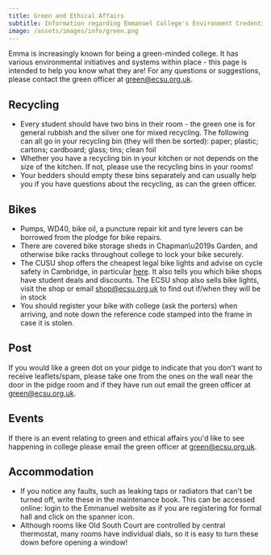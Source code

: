 ```yaml
---
title: Green and Ethical Affairs
subtitle: Information regarding Emmanuel College's Environment Credentials
image: /assets/images/info/green.png
---
```

Emma is increasingly known for being a green-minded college. It has various environmental initiatives and systems within place - this page is intended to help you know what they are! For any questions or suggestions, please contact the green officer at [green@ecsu.org.uk](mailto:green@ecsu.org.uk).

## Recycling

* Every student should have two bins in their room - the green one is for general rubbish and the silver one for mixed recycling. The following can all go in your recycling bin (they will then be sorted): paper; plastic; cartons; cardboard; glass; tins; clean foil
* Whether you have a recycling bin in your kitchen or not depends on the size of the kitchen. If not, please use the recycling bins in your rooms!
* Your bedders should empty these bins separately and can usually help you if you have questions about the recycling, as can the green officer. 

## Bikes

* Pumps, WD40, bike oil, a puncture repair kit and tyre levers can be borrowed from the plodge for bike repairs. 
* There are covered bike storage sheds in Chapman\u2019s Garden, and otherwise bike racks throughout college to lock your bike securely.
* The CUSU shop offers the cheapest legal bike lights and advise on cycle safety in Cambridge, in particular [here](http://www.studentadvice.cam.ac.uk/welfare/cycling/). It also tells you which bike shops have student deals and discounts. The ECSU shop also sells bike lights, visit the shop or email [shop@ecsu.org.uk](mailto:shop@ecsu.org.uk) to find out if/when they will be in stock 
* You should register your bike with college (ask the porters) when arriving, and note down the reference code stamped into the frame in case it is stolen.

## Post

If you would like a green dot on your pidge to indicate that you don't want to receive leaflets/spam, please take one from the ones on the wall near the door in the pidge room and if they have run out email the green officer at [green@ecsu.org.uk](mailto:green@ecsu.org.uk).

## Events

If there is an event relating to green and ethical affairs you'd like to see happening in college please email the green officer at [green@ecsu.org.uk](mailto:green@ecsu.org.uk).

## Accommodation

* If you notice any faults, such as leaking taps or radiators that can't be turned off, write these in the maintenance book. This can be accessed online: login to the Emmanuel website as if you are registering for formal hall and click on the spanner icon.
* Although rooms like Old South Court are controlled by central thermostat, many rooms have individual dials, so it is easy to turn these down before opening a window!
